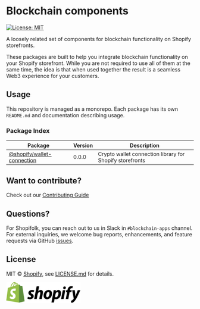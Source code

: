 # Blockchain components

[![License: MIT](https://img.shields.io/badge/License-MIT-green.svg)](LICENSE.md)

A loosely related set of components for blockchain functionality on Shopify storefronts.

These packages are built to help you integrate blockchain functionality on your Shopify storefront. While you are not required to use all of them at the same time, the idea is that when used together the result is a seamless Web3 experience for your customers.

## Usage

This repository is managed as a monorepo. Each package has its own `README.md` and documentation describing usage.

### Package Index

| Package | Version | Description |
| ------- | ------- | ----------- |
| [@shopify/wallet-connection](packages/wallet-connection) | 0.0.0 | Crypto wallet connection library for Shopify storefronts |

## Want to contribute?

Check out our [Contributing Guide](./.github/CONTRIBUTING.md)

## Questions?

For Shopifolk, you can reach out to us in Slack in `#blockchain-apps` channel. For external inquiries, we welcome bug reports, enhancements, and feature requests via GitHub [issues](/issues).

## License

MIT &copy; [Shopify](https://shopify.com/), see [LICENSE.md](LICENSE.md) for details.

[<img src="images/shopify.svg" alt="Shopify" width="200" />](https://www.shopify.com/)

